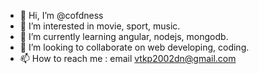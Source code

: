 - 👋 Hi, I’m @cofdness
- 👀 I’m interested in movie, sport, music.
- 🌱 I’m currently learning angular, nodejs, mongodb.
- 💞️ I’m looking to collaborate on web developing, coding.
- 📫 How to reach me : email vtkp2002dn@gmail.com

<!---
cofdness/cofdness is a ✨ special ✨ repository because its `README.md` (this file) appears on your GitHub profile.
You can click the Preview link to take a look at your changes.
--->
